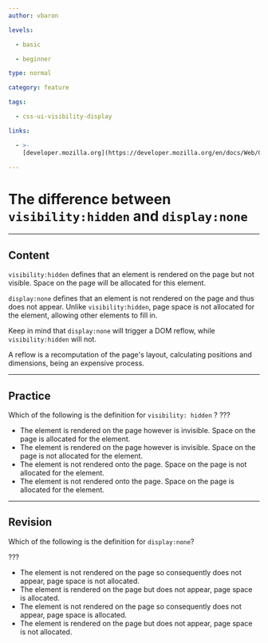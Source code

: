 ```yaml
---
author: vbaron

levels:

  - basic

  - beginner

type: normal

category: feature

tags:

  - css-ui-visibility-display

links:

  - >-
    [developer.mozilla.org](https://developer.mozilla.org/en/docs/Web/CSS/visibility){website}

---
```

# The difference between `visibility:hidden` and `display:none`

---
## Content

`visibility:hidden` defines that an element is rendered on the page but not visible. Space on the page will be allocated for this element.

`display:none` defines that an element is not rendered on the page and thus does not appear.
Unlike `visibility:hidden`, page space is not allocated for the element, allowing other elements to fill in.

Keep in mind that  `display:none` will trigger a DOM reflow, while `visibility:hidden` will not.

A reflow is a recomputation of the page's layout, calculating positions and dimensions, being an expensive process.

---
## Practice

Which of the following is the definition for `visibility: hidden` ? ???

* The element is rendered on the page however is invisible. Space on the page is allocated for the element.
* The element is rendered on the page however is invisible. Space on the page is not allocated for the element.
* The element is not rendered onto the page. Space on the page is not allocated for the element.
* The element is not rendered onto the page. Space on the page is allocated for the element.

---
## Revision

Which of the following is the definition for `display:none`? 

???
* The element is not rendered on the page so consequently does not appear, page space is not allocated.
* The element is rendered on the page but does not appear, page space is allocated.
* The element is not rendered on the page so consequently does not appear, page space is allocated.
* The element is rendered on the page but does not appear, page space is not allocated.
